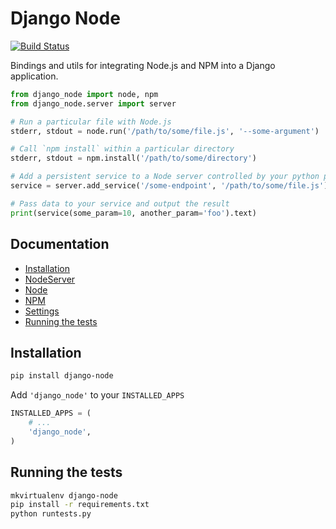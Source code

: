 Django Node
===========

[![Build Status](https://travis-ci.org/markfinger/django-node.svg?branch=master)](https://travis-ci.org/markfinger/django-node)

Bindings and utils for integrating Node.js and NPM into a Django application.

```python
from django_node import node, npm
from django_node.server import server

# Run a particular file with Node.js
stderr, stdout = node.run('/path/to/some/file.js', '--some-argument')

# Call `npm install` within a particular directory
stderr, stdout = npm.install('/path/to/some/directory')

# Add a persistent service to a Node server controlled by your python process
service = server.add_service('/some-endpoint', '/path/to/some/file.js')

# Pass data to your service and output the result
print(service(some_param=10, another_param='foo').text)
```

Documentation
-------------

- [Installation](#installation)
- [NodeServer](#nodeserver)
- [Node](#node)
- [NPM](#npm)
- [Settings](#settings)
- [Running the tests](#running-the-tests)


Installation
------------

```bash
pip install django-node
```

Add `'django_node'` to your `INSTALLED_APPS`

```python
INSTALLED_APPS = (
    # ...
    'django_node',
)
```


Running the tests
-----------------

```bash
mkvirtualenv django-node
pip install -r requirements.txt
python runtests.py
```

